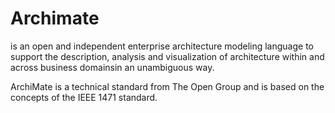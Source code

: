 # Archimate
is an open and independent enterprise architecture modeling language to support the description, analysis and visualization of architecture within and across business domainsin an unambiguous way.

ArchiMate is a technical standard from The Open Group and is based on the concepts of the IEEE 1471 standard.
